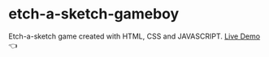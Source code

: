 # etch-a-sketch-gameboy
Etch-a-sketch game created with HTML, CSS and JAVASCRIPT.
[Live Demo](https://furip0x.github.io/etch-a-sketch-gameboy/ "Live Demo") :point_left:
